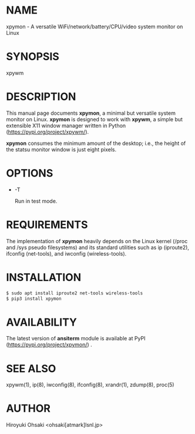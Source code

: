 # NAME

xpymon - A versatile WiFi/network/battery/CPU/video system monitor on Linux

# SYNOPSIS

xpywm

# DESCRIPTION

This manual page documents **xpymon**, a minimal but versatile system monitor
on Linux.  **xpymon** is designed to work with **xpywm**, a simple but
extensible X11 window manager written in Python
(https://pypi.org/project/xpywm/).

**xpymon** consumes the minimum amount of the desktop; i.e., the height of the
statsu monitor window is just eight pixels.

# OPTIONS

- -T

  Run in test mode.

# REQUIREMENTS

The implementation of **xpymon** heavily depends on the Linux kernel (/proc
and /sys pseudo filesystems) and its standard utilities such as ip (iproute2),
ifconfig (net-tools), and iwconfig (wireless-tools).

# INSTALLATION

```sh
$ sudo apt install iproute2 net-tools wireless-tools 
$ pip3 install xpymon
```

# AVAILABILITY

The latest version of **ansiterm** module is available at PyPI
(https://pypi.org/project/xpymon/) .

# SEE ALSO

xpywm(1), ip(8), iwconfig(8), ifconfig(8), xrandr(1), zdump(8), proc(5)

# AUTHOR

Hiroyuki Ohsaki <ohsaki[atmark]lsnl.jp>
